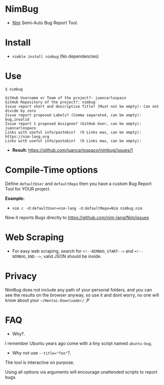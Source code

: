 # NimBug

- [Nim](https://nim-lang.org) Semi-Auto Bug Report Tool.


# Install

- `nimble install nimbug` (No dependencies)


# Use

```console
$ nimbug

GitHub Username or Team of the project?: juancarlospaco
GitHub Repository of the project?: nimbug
Issue report short and descriptive Title? (Must not be empty): Can not divide by zero
Issue report proposed Labels? (Comma separated, can be empty): bug,invalid
Issue report 1 proposed Assignee? (GitHub User, can be empty): juancarlospaco
Links with useful info/pastebin?  (9 Links max, can be empty): https://nim-lang.org
Links with useful info/pastebin?  (9 Links max, can be empty):

```

- **Result:** https://github.com/juancarlospaco/nimbug/issues/1


# Compile-Time options

Define `defaultUser` and `defaultRepo` then you have a custom Bug Report Tool for YOUR project.

**Example:**

- `nim c -d:defaultUser=nim-lang -d:defaultRepo=Nim nimbug.nim`

Now it reports Bugs directly to https://github.com/nim-lang/Nim/issues


# Web Scraping

- For easy web scraping, search for `<!--NIMBUG_START-->` and `<!--NIMBUG_END-->`, valid JSON should be inside.


# Privacy

NimBug does not include any path of your personal folders, and you can see the results on the browser anyway,
so use it and dont worry, no one will know about your `~/Hentai-Downloader/` ;P


# FAQ

- Why?.

I remember Ubuntu years ago come with a tiny script named `ubuntu-bug`.

- Why not use `--title="foo"`?.

The tool is interactive on purpose.

Using all options via arguments will encourage unattended scripts to report bugs.
